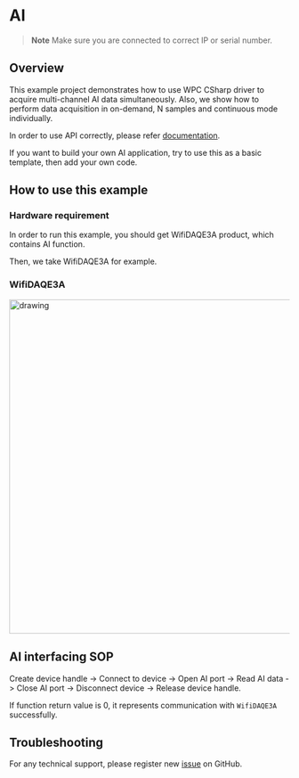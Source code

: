 # AI
> **Note**
> Make sure you are connected to correct IP or serial number.

## Overview

This example project demonstrates how to use WPC CSharp driver to acquire multi-channel AI data simultaneously.
Also, we show how to perform data acquisition in on-demand, N samples and continuous mode individually.

In order to use API correctly, please refer [documentation](https://wpc-systems-ltd.github.io/WPC_CSharp_driver_release/).

If you want to build your own AI application, try to use this as a basic template, then add your own code.

## How to use this example

### Hardware requirement

In order to run this example, you should get WifiDAQE3A product, which contains AI function.

Then, we take WifiDAQE3A for example.

### WifiDAQE3A

<img src="https://github.com/WPC-Systems-Ltd/WPC_CSharp_driver_release/tree/main/Reference/Pinouts/pinout-WifiDAQE3A.JPG" alt="drawing" width="600"/>

## AI interfacing SOP

Create device handle -> Connect to device -> Open AI port -> Read AI data -> Close AI port -> Disconnect device -> Release device handle.

If function return value is 0, it represents communication with `WifiDAQE3A` successfully.

## Troubleshooting

For any technical support, please register new [issue](https://github.com/WPC-Systems-Ltd/WPC_CSharp_driver_release/issues) on GitHub.